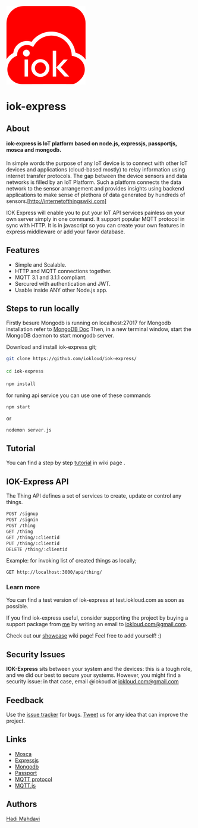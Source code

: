 ![iok-express banner](iokloud-logo.png)

# iok-express

## About

#### iok-express is IoT platform based on node.js, expressjs, passportjs, mosca and mongodb.

In simple words the purpose of any IoT device is to connect with other IoT devices and applications (cloud-based mostly) to relay information using internet transfer protocols. The gap between the device sensors and data networks is filled by an IoT Platform. Such a platform connects the data network to the sensor arrangement and provides insights using backend applications to make sense of plethora of data generated by hundreds of sensors.[http://internetofthingswiki.com]

IOK Express will enable you to put your IoT API services painless on your own server simply in one command. It support popular MQTT protocol in sync with HTTP. It is in javascript so you can create your own features in express middleware or add your favor database.



## Features

* Simple and Scalable.
* HTTP and MQTT connections together.
* MQTT 3.1 and 3.1.1 compliant.
* Sercured with authentication and JWT.
* Usable inside ANY other Node.js app.

## Steps to run locally

Firstly besure Mongodb is running on localhost:27017
for Mongodb installation refer to <a href="https://docs.mongodb.com/manual/administration/install-community/">MongoDB Doc</a>
Then, in a new terminal window, start the MongoDB daemon to start mongodb server.


Download and install iok-express git;
```bash
git clone https://github.com/iokloud/iok-express/

cd iok-express

npm install
```

for runing api service you can use one of these commands

``` bash
npm start
```

or
```bash
nodemon server.js
```



## Tutorial

You can find a step by step <a href="https://github.com/iokloud/iok-express/wiki/Tutorial">tutorial</a> in wiki page .



## IOK-Express API

The Thing API defines a set of services to create, update or control any things. 

```
POST /signup
POST /signin
POST /thing
GET /thing
GET /thing/:clientid
PUT /thing/:clientid
DELETE /thing/:clientid
```

Example: for invoking list of created things as locally;
```
GET http://localhost:3000/api/thing/
```





### Learn more


You can find a test version of iok-express at test.iokloud.com as soon as possible.

If you find iok-express useful, consider supporting the project by buying a support package
from [me](http://twitter.com/iokloud) by writing an email to iokloud.com@gmail.com.

Check out our [showcase](https://github.com/iokloud/iok-express/wiki/IOK-Express-Showcases) wiki
page! Feel free to add yourself! :)

## Security Issues

__IOK-Express__ sits between your system and the devices: this is a tough role, and we did our best to secure your systems.
However, you might find a security issue: in that case, email @iokoud at iokloud.com@gmail.com


## Feedback

Use the [issue tracker](https://github.com/iokloud/iok-express/issues) for bugs.
[Tweet](http://twitter.com/iokloud) us for any idea that can improve the project.


## Links

* [Mosca](http://github.com/mcollina/mosca)
* [Expressjs](https://expressjs.com/)
* [Mongodb](https://www.mongodb.com/)
* [Passport](http://passportjs.org/)
* [MQTT protocol](http://mqtt.org)
* [MQTT.js](http://github.com/adamvr/MQTT.js)


## Authors

[Hadi Mahdavi](http://twitter.com/iokloud)
